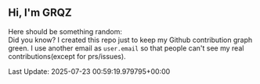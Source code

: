 ## Hi, I'm GRQZ
Here should be something random:  
Did you know? I created this repo just to keep my Github contribution graph green.
I use another email as `user.email` so that people can't see my real contributions(except for prs/issues).


Last Update: 2025-07-23 00:59:19.979795+00:00
